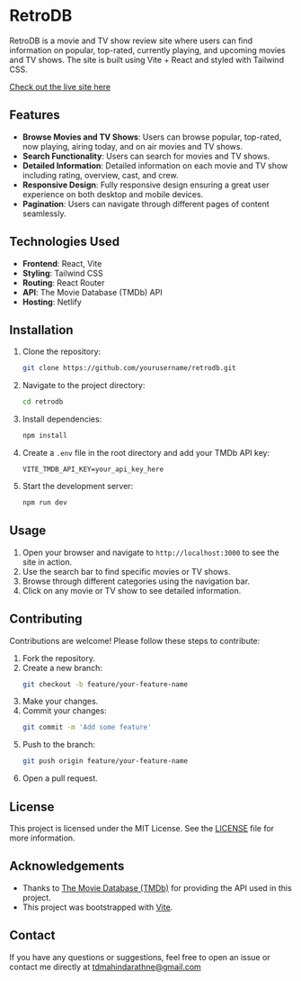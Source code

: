# RetroDB

RetroDB is a movie and TV show review site where users can find information on popular, top-rated, currently playing, and upcoming movies and TV shows. The site is built using Vite + React and styled with Tailwind CSS.

[Check out the live site here](https://retrodb.netlify.app/)

## Features

- **Browse Movies and TV Shows**: Users can browse popular, top-rated, now playing, airing today, and on air movies and TV shows.
- **Search Functionality**: Users can search for movies and TV shows.
- **Detailed Information**: Detailed information on each movie and TV show including rating, overview, cast, and crew.
- **Responsive Design**: Fully responsive design ensuring a great user experience on both desktop and mobile devices.
- **Pagination**: Users can navigate through different pages of content seamlessly.

## Technologies Used

- **Frontend**: React, Vite
- **Styling**: Tailwind CSS
- **Routing**: React Router
- **API**: The Movie Database (TMDb) API
- **Hosting**: Netlify

## Installation

1. Clone the repository:
    ```sh
    git clone https://github.com/yourusername/retrodb.git
    ```
2. Navigate to the project directory:
    ```sh
    cd retrodb
    ```
3. Install dependencies:
    ```sh
    npm install
    ```
4. Create a `.env` file in the root directory and add your TMDb API key:
    ```env
    VITE_TMDB_API_KEY=your_api_key_here
    ```
5. Start the development server:
    ```sh
    npm run dev
    ```

## Usage

1. Open your browser and navigate to `http://localhost:3000` to see the site in action.
2. Use the search bar to find specific movies or TV shows.
3. Browse through different categories using the navigation bar.
4. Click on any movie or TV show to see detailed information.

## Contributing

Contributions are welcome! Please follow these steps to contribute:

1. Fork the repository.
2. Create a new branch:
    ```sh
    git checkout -b feature/your-feature-name
    ```
3. Make your changes.
4. Commit your changes:
    ```sh
    git commit -m 'Add some feature'
    ```
5. Push to the branch:
    ```sh
    git push origin feature/your-feature-name
    ```
6. Open a pull request.

## License

This project is licensed under the MIT License. See the [LICENSE](LICENSE) file for more information.

## Acknowledgements

- Thanks to [The Movie Database (TMDb)](https://www.themoviedb.org/) for providing the API used in this project.
- This project was bootstrapped with [Vite](https://vitejs.dev/).

## Contact

If you have any questions or suggestions, feel free to open an issue or contact me directly at tdmahindarathne@gmail.com
